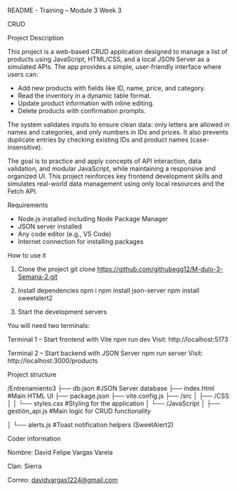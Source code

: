README - Training – Module 3 Week 3

CRUD

Project Description

This project is a web-based CRUD application designed to manage a list of products using JavaScript, HTML/CSS, and a local JSON Server as a simulated APIs. The app provides a simple, user-friendly interface where users can:

- Add new products with fields like ID, name, price, and category.
- Read the inventory in a dynamic table format.
- Update product information with inline editing.
- Delete products with confirmation prompts.

The system validates inputs to ensure clean data: only letters are allowed in names and categories, and only numbers in IDs and prices. It also prevents duplicate entries by checking existing IDs and product names (case-insensitive).

The goal is to practice and apply concepts of API interaction, data validation, and modular JavaScript, while maintaining a responsive and organized UI. This project reinforces key frontend development skills and simulates real-world data management using only local resources and the Fetch API.


Requirements

- Node.js installed including Node Package Manager
- JSON server installed
- Any code editor (e.g., VS Code)
- Internet connection for installing packages

How to use it

1. Clone the project
git clone https://github.com/githubegg12/M-dulo-3-Semana-2.git

2. Install dependencies
npm i
npm install json-server
npm install sweetalert2


3. Start the development servers

You will need two terminals:

Terminal 1 – Start frontend with Vite
npm run dev
Visit: http://localhost:5173

Terminal 2 – Start backend with JSON Server
npm run server
Visit: http://localhost:3000/products


Project structure


/Entrenamiento3
├── db.json #JSON Server database
├── index.html #Main HTML UI
├── package.json
├── vite.config.js
├── /src
│   ├── /CSS
│   │   └── styles.css  #Styling for the application
│   └── /JavaScript
│       ├── gestión_api.js #Main logic for CRUD functionality

│       └── alerts.js #Toast notification helpers (SweetAlert2)




Coder information

Nombre: David Felipe Vargas Varela	

Clan: Sierra

Correo: davidvargas1224@gmail.com


 
